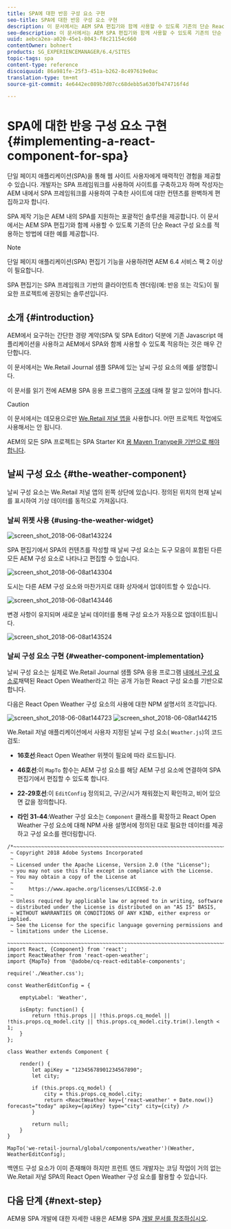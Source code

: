 ```yaml
---
title: SPA에 대한 반응 구성 요소 구현
seo-title: SPA에 대한 반응 구성 요소 구현
description: 이 문서에서는 AEM SPA 편집기와 함께 사용할 수 있도록 기존의 단순 React 구성 요소를 적용하는 방법에 대한 예를 제공합니다.
seo-description: 이 문서에서는 AEM SPA 편집기와 함께 사용할 수 있도록 기존의 단순 React 구성 요소를 적용하는 방법에 대한 예를 제공합니다.
uuid: aebca2ea-a020-45e1-8043-f8c21154c660
contentOwner: bohnert
products: SG_EXPERIENCEMANAGER/6.4/SITES
topic-tags: spa
content-type: reference
discoiquuid: 86a981fe-25f3-451a-b262-8c497619e0ac
translation-type: tm+mt
source-git-commit: 4e6442ec089b7d07cc68debb5a630fb474716f4d

---
```



# SPA에 대한 반응 구성 요소 구현{#implementing-a-react-component-for-spa}

단일 페이지 애플리케이션(SPA)을 통해 웹 사이트 사용자에게 매력적인 경험을 제공할 수 있습니다. 개발자는 SPA 프레임워크를 사용하여 사이트를 구축하고자 하며 작성자는 AEM 내에서 SPA 프레임워크를 사용하여 구축한 사이트에 대한 컨텐츠를 완벽하게 편집하고자 합니다.

SPA 제작 기능은 AEM 내의 SPA를 지원하는 포괄적인 솔루션을 제공합니다. 이 문서에서는 AEM SPA 편집기와 함께 사용할 수 있도록 기존의 단순 React 구성 요소를 적용하는 방법에 대한 예를 제공합니다.

>[!NOTE]
>단일 페이지 애플리케이션(SPA) 편집기 기능을 사용하려면 AEM 6.4 서비스 팩 2 이상이 필요합니다.
>
>SPA 편집기는 SPA 프레임워크 기반의 클라이언트측 렌더링(예: 반응 또는 각도)이 필요한 프로젝트에 권장되는 솔루션입니다.

## 소개 {#introduction}

AEM에서 요구하는 간단한 경량 계약(SPA 및 SPA Editor) 덕분에 기존 Javascript 애플리케이션을 사용하고 AEM에서 SPA와 함께 사용할 수 있도록 적응하는 것은 매우 간단합니다.

이 문서에서는 We.Retail Journal 샘플 SPA에 있는 날씨 구성 요소의 예를 설명합니다.

이 문서를 읽기 전에 AEM용 SPA 응용 프로그램의 [구조에](/help/sites-developing/spa-getting-started-react.md) 대해 잘 알고 있어야 합니다.

>[!CAUTION]
>이 문서에서는 데모용으로만 [We.Retail 저널 앱을](https://github.com/Adobe-Marketing-Cloud/aem-sample-we-retail-journal) 사용합니다. 어떤 프로젝트 작업에도 사용해서는 안 됩니다.
>
>AEM의 모든 SPA 프로젝트는 SPA Starter Kit [용 Maven Tranype을 기반으로 해야 합니다](https://github.com/adobe/aem-spa-project-archetype).

## 날씨 구성 요소 {#the-weather-component}

날씨 구성 요소는 We.Retail 저널 앱의 왼쪽 상단에 있습니다. 정의된 위치의 현재 날씨를 표시하여 기상 데이터를 동적으로 가져옵니다.

### 날씨 위젯 사용 {#using-the-weather-widget}

![screen_shot_2018-06-08at143224](assets/screen_shot_2018-06-08at143224.png)

SPA 편집기에서 SPA의 컨텐츠를 작성할 때 날씨 구성 요소는 도구 모음이 포함된 다른 모든 AEM 구성 요소로 나타나고 편집할 수 있습니다.

![screen_shot_2018-06-08at143304](assets/screen_shot_2018-06-08at143304.png)

도시는 다른 AEM 구성 요소와 마찬가지로 대화 상자에서 업데이트할 수 있습니다.

![screen_shot_2018-06-08at143446](assets/screen_shot_2018-06-08at143446.png)

변경 사항이 유지되며 새로운 날씨 데이터를 통해 구성 요소가 자동으로 업데이트됩니다.

![screen_shot_2018-06-08at143524](assets/screen_shot_2018-06-08at143524.png)

### 날씨 구성 요소 구현 {#weather-component-implementation}

날씨 구성 요소는 실제로 We.Retail Journal 샘플 SPA 응용 프로그램 [내에서 구성 요소로](https://www.npmjs.com/package/react-open-weather)채택된 React Open Weather라고 하는 공개 가능한 React 구성 요소를 기반으로 합니다.

다음은 React Open Weather 구성 요소의 사용에 대한 NPM 설명서의 조각입니다.

![screen_shot_2018-06-08at144723](assets/screen_shot_2018-06-08at144723.png) ![screen_shot_2018-06-08at144215](assets/screen_shot_2018-06-08at144215.png)

We.Retail 저널 애플리케이션에서 사용자 지정된 날씨 구성 요소( `Weather.js`)의 코드 검토:

* **16호선**:React Open Weather 위젯이 필요에 따라 로드됩니다.
* **46호선**:이 `MapTo` 함수는 AEM 구성 요소를 해당 AEM 구성 요소에 연결하여 SPA 편집기에서 편집할 수 있도록 합니다.

* **22-29호선**:이 `EditConfig` 정의되고, 구/군/시가 채워졌는지 확인하고, 비어 있으면 값을 정의합니다.

* **라인 31-44**:Weather 구성 요소는 `Component` 클래스를 확장하고 React Open Weather 구성 요소에 대해 NPM 사용 설명서에 정의된 대로 필요한 데이터를 제공하고 구성 요소를 렌더링합니다.

```
/*~~~~~~~~~~~~~~~~~~~~~~~~~~~~~~~~~~~~~~~~~~~~~~~~~~~~~~~~~~~~~~~~~~~~~~~~~~~~~~
 ~ Copyright 2018 Adobe Systems Incorporated
 ~
 ~ Licensed under the Apache License, Version 2.0 (the "License");
 ~ you may not use this file except in compliance with the License.
 ~ You may obtain a copy of the License at
 ~
 ~     https://www.apache.org/licenses/LICENSE-2.0
 ~
 ~ Unless required by applicable law or agreed to in writing, software
 ~ distributed under the License is distributed on an "AS IS" BASIS,
 ~ WITHOUT WARRANTIES OR CONDITIONS OF ANY KIND, either express or implied.
 ~ See the License for the specific language governing permissions and
 ~ limitations under the License.
 ~~~~~~~~~~~~~~~~~~~~~~~~~~~~~~~~~~~~~~~~~~~~~~~~~~~~~~~~~~~~~~~~~~~~~~~~~~~~~*/
import React, {Component} from 'react';
import ReactWeather from 'react-open-weather';
import {MapTo} from '@adobe/cq-react-editable-components';

require('./Weather.css');

const WeatherEditConfig = {

    emptyLabel: 'Weather',

    isEmpty: function() {
        return !this.props || !this.props.cq_model || !this.props.cq_model.city || this.props.cq_model.city.trim().length < 1;
    }
};

class Weather extends Component {

    render() {
        let apiKey = "12345678901234567890";
        let city;

        if (this.props.cq_model) {
            city = this.props.cq_model.city;
            return <ReactWeather key={'react-weather' + Date.now()} forecast="today" apikey={apiKey} type="city" city={city} />
        }

        return null;
    }
}

MapTo('we-retail-journal/global/components/weather')(Weather, WeatherEditConfig);
```

백엔드 구성 요소가 이미 존재해야 하지만 프런트 엔드 개발자는 코딩 작업이 거의 없는 We.Retail 저널 SPA의 React Open Weather 구성 요소를 활용할 수 있습니다.

## 다음 단계 {#next-step}

AEM용 SPA 개발에 대한 자세한 내용은 AEM용 SPA [개발 문서를 참조하십시오](/help/sites-developing/spa-architecture.md).